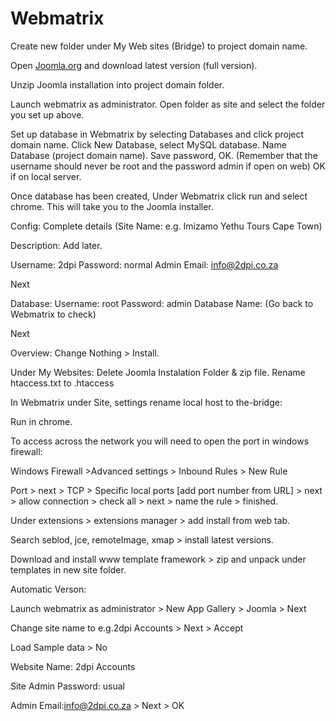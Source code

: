 # Webmatrix

Create new folder under My Web sites (Bridge) to project domain name.

Open [Joomla.org](http://www.joomla.org/) and download latest version (full version).

Unzip Joomla installation into project domain folder.

Launch webmatrix as administrator. Open folder as site and select the folder you set up above.

Set up database in Webmatrix by selecting Databases and click project domain name. Click New Database, select MySQL database. Name Database (project domain name).  Save password, OK.  (Remember that the username should never be root and the password admin if open on web)  OK if on local server.

Once database has been created, Under Webmatrix click run and select chrome. This will take you to the Joomla installer.

Config:
Complete details (Site Name: e.g. Imizamo Yethu Tours Cape Town)

Description: Add later.

Username: 2dpi  Password: normal
Admin Email: info@2dpi.co.za

Next

Database:
Username: root Password: admin
Database Name: (Go back to Webmatrix to check)

Next

Overview:
Change Nothing > Install.


Under My Websites:
Delete Joomla Instalation Folder & zip file.
Rename htaccess.txt to .htaccess

In Webmatrix under Site, settings rename local host to the-bridge:

Run in chrome.

To access across the network you will need to open the port in windows firewall:

Windows Firewall >Advanced settings > Inbound Rules > New Rule

Port > next > TCP > Specific local ports [add port number from URL] > next > allow connection > check all > next > name the rule > finished.

Under extensions > extensions manager > add install from web tab.

Search seblod, jce, remoteImage, xmap > install latest versions.

Download and install www template framework > zip and unpack under templates in new site folder.

Automatic Verson:

Launch webmatrix as administrator > New App Gallery > Joomla > Next

Change site name to e.g.2dpi Accounts > Next > Accept

Load Sample data > No

Website Name: 2dpi Accounts

Site Admin Password: usual

Admin Email:info@2dpi.co.za > Next > OK





